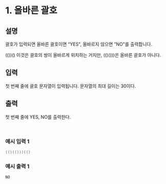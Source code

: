 # 1. 올바른 괄호
   
## 설명

괄호가 입력되면 올바른 괄호이면 “YES", 올바르지 않으면 ”NO"를 출력합니다.

(())() 이것은 괄호의 쌍이 올바르게 위치하는 거지만, (()()))은 올바른 괄호가 아니다.

## 입력

첫 번째 줄에 괄호 문자열이 입력됩니다. 문자열의 최대 길이는 30이다.

## 출력

첫 번째 줄에 YES, NO를 출력한다.

<br>

### 예시 입력 1

```java
(()(()))(()
```

### 예시 출력 1
 
```java
NO
```